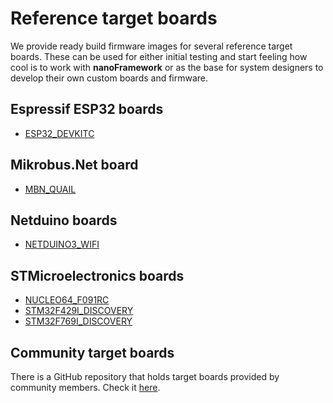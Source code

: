 # Reference target boards

We provide ready build firmware images for several reference target boards. These can be used for either initial testing and start feeling how cool is to work with **nanoFramework** or as the base for system designers to develop their own custom boards and firmware.

## Espressif ESP32 boards

- [ESP32_DEVKITC](reference-targets/esp32-devkitc.md)

## Mikrobus.Net board

- [MBN_QUAIL](reference-targets/mbn-quail.md)

## Netduino boards

- [NETDUINO3_WIFI](reference-targets/netduino3-wifi.md)

## STMicroelectronics boards

- [NUCLEO64_F091RC](reference-targets/st-nucleo64-f091rc.md)
- [STM32F429I_DISCOVERY](reference-targets/stm32f429i-discovery.md)
- [STM32F769I_DISCOVERY](reference-targets/stm32f769i-discovery.md)

## Community target boards

There is a GitHub repository that holds target boards provided by community members. Check it [here](https://github.com/nanoframework/nf-Community-Targets).
